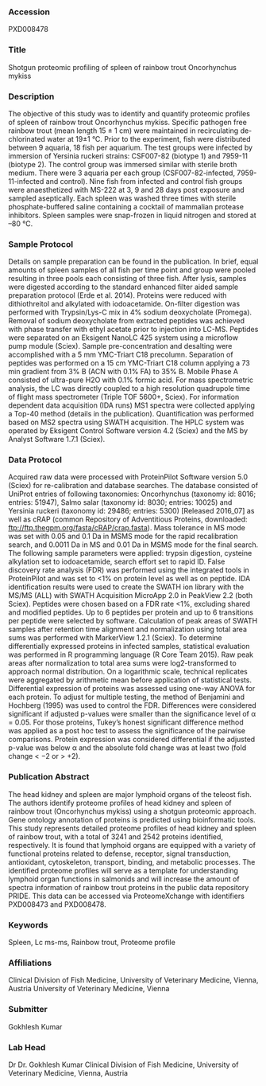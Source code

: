 ### Accession
PXD008478

### Title
Shotgun proteomic profiling of spleen of rainbow trout Oncorhynchus mykiss

### Description
The objective of this study was to identify and quantify proteomic profiles of spleen of rainbow trout Oncorhynchus mykiss. Specific pathogen free rainbow trout (mean length 15 ± 1 cm) were maintained in recirculating de-chlorinated water at 19±1 °C. Prior to the experiment, fish were distributed between 9 aquaria, 18 fish per aquarium. The test groups were infected by immersion of Yersinia ruckeri strains: CSF007-82 (biotype 1) and 7959-11 (biotype 2). The control group was immersed similar with sterile broth medium. There were 3 aquaria per each group (CSF007-82-infected, 7959-11-infected and control). Nine fish from infected and control fish groups were anaesthetized with MS-222 at 3, 9 and 28 days post exposure and sampled aseptically. Each spleen was washed three times with sterile phosphate-buffered saline containing a cocktail of mammalian protease inhibitors. Spleen samples were snap-frozen in liquid nitrogen and stored at –80 °C.

### Sample Protocol
Details on sample preparation can be found in the publication. In brief, equal amounts of spleen samples of all fish per time point and group were pooled resulting in three pools each consisting of three fish. After lysis, samples were digested according to the standard enhanced filter aided sample preparation protocol (Erde et al. 2014). Proteins were reduced with dithiothreitol and alkylated with iodoacetamide. On-filter digestion was performed with Trypsin/Lys-C mix in 4% sodium deoxycholate (Promega). Removal of sodium deoxycholate from extracted peptides was achieved with phase transfer with ethyl acetate prior to injection into LC-MS. Peptides were separated on an Eksigent NanoLC 425 system using a microflow pump module (Sciex). Sample pre-concentration and desalting were accomplished with a 5 mm YMC-Triart C18 precolumn. Separation of peptides was performed on a 15 cm YMC-Triart C18 column applying a 73 min gradient from 3% B (ACN with 0.1% FA) to 35% B. Mobile Phase A consisted of ultra-pure H2O with 0.1% formic acid. For mass spectrometric analysis, the LC was directly coupled to a high resolution quadrupole time of flight mass spectrometer (Triple TOF 5600+, Sciex).  For information dependent data acquisition (IDA runs) MS1 spectra were collected applying a Top-40 method (details in the publication). Quantification was performed based on MS2 spectra using SWATH acquisition. The HPLC system was operated by Eksigent Control Software version 4.2 (Sciex) and the MS by Analyst Software 1.7.1 (Sciex).

### Data Protocol
Acquired raw data were processed with ProteinPilot Software version 5.0 (Sciex) for re-calibration and database searches. The database consisted of UniProt entries of following taxonomies: Oncorhynchus (taxonomy id: 8016; entries: 51947), Salmo salar (taxonomy id: 8030; entries: 10025) and Yersinia ruckeri (taxonomy id: 29486; entries: 5300) [Released 2016_07] as well as cRAP (common Repository of Adventitious Proteins, downloaded: ftp://ftp.thegpm.org/fasta/cRAP/crap.fasta). Mass tolerance in MS mode was set with 0.05 and 0.1 Da in MSMS mode for the rapid recalibration search, and 0.0011 Da in MS and 0.01 Da in MSMS mode for the final search. The following sample parameters were applied: trypsin digestion, cysteine alkylation set to iodoacetamide, search effort set to rapid ID. False discovery rate analysis (FDR) was performed using the integrated tools in ProteinPilot and was set to <1% on protein level as well as on peptide. IDA identification results were used to create the SWATH ion library with the MS/MS (ALL) with SWATH Acquisition MicroApp 2.0 in PeakView 2.2 (both Sciex). Peptides were chosen based on a FDR rate <1%, excluding shared and modified peptides. Up to 6 peptides per protein and up to 6 transitions per peptide were selected by software. Calculation of peak areas of SWATH samples after retention time alignment and normalization using total area sums was performed with MarkerView 1.2.1 (Sciex).  To determine differentially expressed proteins in infected samples, statistical evaluation was performed in R programming language (R Core Team 2015). Raw peak areas after normalization to total area sums were log2-transformed to approach normal distribution. On a logarithmic scale, technical replicates were aggregated by arithmetic mean before application of statistical tests. Differential expression of proteins was assessed using one-way ANOVA for each protein. To adjust for multiple testing, the method of Benjamini and Hochberg (1995) was used to control the FDR. Differences were considered significant if adjusted p-values were smaller than the significance level of α = 0.05. For those proteins, Tukey’s honest significant difference method was applied as a post hoc test to assess the significance of the pairwise comparisons. Protein expression was considered differential if the adjusted p-value was below α and the absolute fold change was at least two (fold change < −2 or > +2).

### Publication Abstract
The head kidney and spleen are major lymphoid organs of the teleost fish. The authors identify proteome profiles of head kidney and spleen of rainbow trout (Oncorhynchus mykiss) using a shotgun proteomic approach. Gene ontology annotation of proteins is predicted using bioinformatic tools. This study represents detailed proteome profiles of head kidney and spleen of rainbow trout, with a total of 3241 and 2542 proteins identified, respectively. It is found that lymphoid organs are equipped with a variety of functional proteins related to defense, receptor, signal transduction, antioxidant, cytoskeleton, transport, binding, and metabolic processes. The identified proteome profiles will serve as a template for understanding lymphoid organ functions in salmonids and will increase the amount of spectra information of rainbow trout proteins in the public data repository PRIDE. This data can be accessed via ProteomeXchange with identifiers PXD008473 and PXD008478.

### Keywords
Spleen, Lc ms-ms, Rainbow trout, Proteome profile

### Affiliations
Clinical Division of Fish Medicine, University of Veterinary Medicine, Vienna, Austria
University of Veterinary Medicine, Vienna

### Submitter
Gokhlesh Kumar

### Lab Head
Dr Dr. Gokhlesh Kumar
Clinical Division of Fish Medicine, University of Veterinary Medicine, Vienna, Austria



